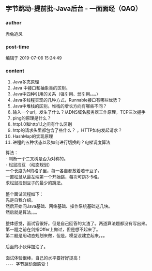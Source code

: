 ## 字节跳动-提前批-Java后台 - 一面面经（QAQ）
### author 
赤兔追风
### post-time 

编辑于  2019-07-09 15:24:49
### content 
<div class="post-topic-des nc-post-content">
 <ol>
  <li>
   Java多态原理
  </li>
  <li>
   Java 中接口和抽象类的区别。
  </li>
  <li>
   Java中四种引用的关系（强引用、弱引用。。。）
  </li>
  <li>
   Java多线程实现的几种方式，Runnable接口有哪些优势？
  </li>
  <li>
   Java中堆栈的区别。堆栈的增长方向有哪些不同？
  </li>
  <li>
   输入一个url，发生了什么？从DNS域名服务器工作原理，TCP三次握手
  </li>
  <li>
   ping的原理是什么？
  </li>
  <li>
   http1.0和http1.1之间有什么区别
  </li>
  <li>
   http的请求头里都包含了些什么？
   <span>
    ，HTTP如何发起请求？
   </span>
   <br/>
  </li>
  <li>
   HashMap的实现原理
  </li>
  <li>
   进程的五种状态以及如何进行切换的？电梯调度算法
  </li>
 </ol>
 <div>
  算法：
 </div>
 <div>
  - 判断一个二叉树是否为对称的。
 </div>
 <div>
  - 松鼠捡豆 （动态规划）
 </div>
 <div>
  一个长度为N的格子里，每一各自都放着若干豆子。
 </div>
 <div>
  一直松鼠从最左端第一个开始跳，每次可跳3-5格。
 </div>
 <div>
  求松鼠捡到豆子的最少的跳法。
 </div>
 <div>
  <br/>
 </div>
 <div>
  整个面试流程如下：
 </div>
 <div>
  先是自我介绍。
 </div>
 <div>
  然后开始问Java基础、网络基础、操作系统基础这几块。
 </div>
 <div>
  然后就是算法。。。
 </div>
 <div>
  <br/>
 </div>
 <div>
  整体感觉，面试官很好。但是自己回答的太渣了。两道算法题都没有写出来。
 </div>
 <div>
  第一题之前在剑指Offer上做过，但是想不起来了。
 </div>
 <div>
  第二题是用动态规划来做，但是，模型没建立起来。。。
 </div>
 <div>
  <br/>
 </div>
 <div>
  后面的小伙伴加油了。
 </div>
 <div>
  <br/>
 </div>
 <div>
  面试体验很棒，自己的水平要好好提高！
 </div>
 <div>
  ----  字节跳动面感受！
 </div>
</div>
